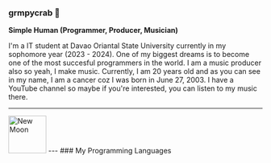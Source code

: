 ### grmpycrab 🦀

**Simple Human (Programmer, Producer, Musician)**

I'm a IT student at Davao Oriantal State University currently in my sophomore year (2023 - 2024). One of my biggest dreams is to become one of the most succesful programmers in the world. I am a music producer also so yeah, I make music. Currently, I am 20 years old and as you can see in my name, I am a cancer coz I was born in June 27, 2003. I have a YouTube channel so maybe if you're interested, you can listen to my music there.

---
<img src="https://raw.githubusercontent.com/Tarikul-Islam-Anik/Telegram-Animated-Emojis/main/Animals%20and%20Nature/New%20Moon.webp" alt="New Moon" width="75" height="75" />
---
### My Programming Languages